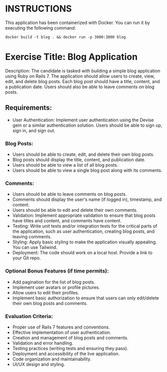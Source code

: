 # INSTRUCTIONS #

This application has been containerized with Docker. You can run it by executing the following command: 

`docker build -t blog . && docker run -p 3000:3000 blog`

# Exercise Title: Blog Application #

Description: The candidate is tasked with building a simple blog application using Ruby on Rails 7. The application should allow users to create, view, edit, and delete blog posts. Each blog post should have a title, content, and a publication date. Users should also be able to leave comments on blog posts.

## Requirements: ##

- User Authentication: Implement user authentication using the Devise gem or a similar authentication solution. Users should be able to sign up, sign in, and sign out.

### Blog Posts: ###
- Users should be able to create, edit, and delete their own blog posts.
- Blog posts should display the title, content, and publication date.
- Users should be able to view a list of all blog posts.
- Users should be able to view a single blog post along with its comments.

### Comments: ###
- Users should be able to leave comments on blog posts.
- Comments should display the user's name (if logged in), timestamp, and content.
- Users should be able to edit and delete their own comments.
- Validation: Implement appropriate validation to ensure that blog posts have titles and content, and comments have content.
- Testing: Write unit tests and/or integration tests for the critical parts of the application, such as user authentication, creating blog posts, and leaving comments.
- Styling: Apply basic styling to make the application visually appealing. You can use Tailwind.
- Deployment: The code should work on a local host. Provide a link to your Git repo.

### Optional Bonus Features (if time permits): ###

- Add pagination for the list of blog posts.
- Implement user avatars or profile pictures.
- Allow users to edit their profiles.
- Implement basic authorization to ensure that users can only edit/delete their own blog posts and comments.

### Evaluation Criteria: ###

- Proper use of Rails 7 features and conventions.
- Effective implementation of user authentication.
- Creation and management of blog posts and comments.
- Validation and error handling.
- Testing practices (writing tests and ensuring they pass).
- Deployment and accessibility of the live application.
- Code organization and maintainability.
- UI/UX design and styling.